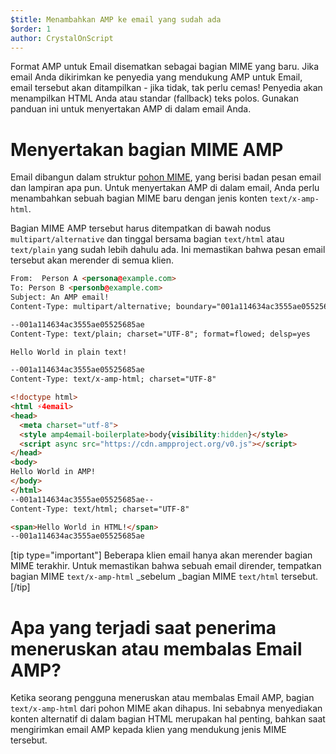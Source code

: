 ```yaml
---
$title: Menambahkan AMP ke email yang sudah ada
$order: 1
author: CrystalOnScript
---
```


Format AMP untuk Email disematkan sebagai bagian MIME yang baru. Jika email Anda dikirimkan ke penyedia yang mendukung AMP untuk Email, email tersebut akan ditampilkan - jika tidak, tak perlu cemas! Penyedia akan menampilkan HTML Anda atau standar (fallback) teks polos. Gunakan panduan ini untuk menyertakan AMP di dalam email Anda.

# Menyertakan bagian MIME AMP

Email dibangun dalam struktur [pohon MIME](https://en.wikipedia.org/wiki/MIME), yang berisi badan pesan email dan lampiran apa pun. Untuk menyertakan AMP di dalam email, Anda perlu menambahkan sebuah bagian MIME baru dengan jenis konten `text/x-amp-html`.

Bagian MIME AMP tersebut harus ditempatkan di bawah nodus `multipart/alternative` dan tinggal bersama bagian `text/html` atau `text/plain` yang sudah lebih dahulu ada. Ini memastikan bahwa pesan email tersebut akan merender di semua klien.

```html
From:  Person A <persona@example.com>
To: Person B <personb@example.com>
Subject: An AMP email!
Content-Type: multipart/alternative; boundary="001a114634ac3555ae05525685ae"

--001a114634ac3555ae05525685ae
Content-Type: text/plain; charset="UTF-8"; format=flowed; delsp=yes

Hello World in plain text!

--001a114634ac3555ae05525685ae
Content-Type: text/x-amp-html; charset="UTF-8"

<!doctype html>
<html ⚡4email>
<head>
  <meta charset="utf-8">
  <style amp4email-boilerplate>body{visibility:hidden}</style>
  <script async src="https://cdn.ampproject.org/v0.js"></script>
</head>
<body>
Hello World in AMP!
</body>
</html>
--001a114634ac3555ae05525685ae--
Content-Type: text/html; charset="UTF-8"

<span>Hello World in HTML!</span>
--001a114634ac3555ae05525685ae
```

[tip type="important"] Beberapa klien email hanya akan merender bagian MIME terakhir. Untuk memastikan bahwa sebuah email dirender, tempatkan bagian MIME `text/x-amp-html` _sebelum _bagian MIME `text/html` tersebut. [/tip]

# Apa yang terjadi saat penerima meneruskan atau membalas Email AMP?

Ketika seorang pengguna meneruskan atau membalas Email AMP, bagian `text/x-amp-html` dari pohon MIME akan dihapus. Ini sebabnya menyediakan konten alternatif di dalam bagian HTML merupakan hal penting, bahkan saat mengirimkan email AMP kepada klien yang mendukung jenis MIME tersebut.
